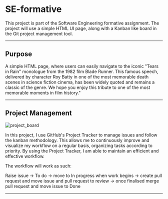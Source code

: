 # SE-formative
This project is part of the Software Engineering formative assignment. The project will use a simple HTML UI page, along with a Kanban like board in the Git project management tool. 

---

## Purpose

A simple HTML page, where users can easily navigate to the iconic "Tears in Rain" monologue from the 1982 film Blade Runner. This famous speech, delivered by character Roy Batty in one of the most memorable death scenes in science fiction cinema, has been widely quoted and remains a classic of the genre. We hope you enjoy this tribute to one of the most memorable moments in film history."

---

## Project Management 

![project_board](https://user-images.githubusercontent.com/120586818/208080393-97eba898-b632-4ece-9853-46cf22ece8bd.png)
    
In this project, I use GitHub's Project Tracker to manage issues and follow the kanban methodology. This allows me to continuously improve and visualize my workflow on a regular basis, organizing tasks according to priority. By using the Project Tracker, I am able to maintain an efficient and effective workflow.

The workflow will work as such:

Raise issue -> To do -> move to In progress when work begins -> create pull request and move issue and pull request to review -> once finalised merge pull request and move issue to Done

---
